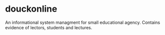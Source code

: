 # douckonline
An informational system managment for small educational agency. Contains evidence of lectors, students and lectures.
